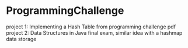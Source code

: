 # ProgrammingChallenge

project 1: Implementing a Hash Table from programming challenge pdf
<br>
project 2: Data Structures in Java final exam, similar idea with a hashmap data storage
